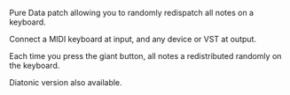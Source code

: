 Pure Data patch allowing you to randomly redispatch all notes on a keyboard.

Connect a MIDI keyboard at input, and any device or VST at output. 

Each time you press the giant button, all notes a redistributed randomly on the keyboard. 

Diatonic version also available.
